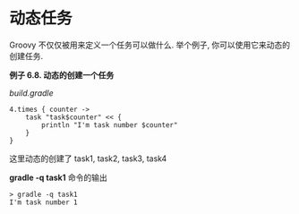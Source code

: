 # 动态任务

Groovy 不仅仅被用来定义一个任务可以做什么.
举个例子,
你可以使用它来动态的创建任务.

**例子 6.8. 动态的创建一个任务**

*build.gradle*

    4.times { counter ->
        task "task$counter" << {
            println "I'm task number $counter"
        }
    }

这里动态的创建了 task1, task2, task3, task4

**gradle -q task1** 命令的输出

    > gradle -q task1
    I'm task number 1
